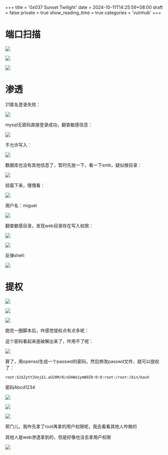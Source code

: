 +++
title = '0x037 Sunset Twilight'
date = 2024-10-11T14:25:59+08:00
draft = false
private = true
show_reading_time = true
categories = 'vulnhub'
+++



# 端口扫描

![](/vulnhub_img/WEBRESOURCE27f14d745b2f0e154015f2be58cf76f5截图.png)

![](/vulnhub_img/WEBRESOURCE4c8e41b066c0f14495d135172bef00b8截图.png)

![](/vulnhub_img/WEBRESOURCEce027da8b90fba789bc868b2012e5a20截图.png)

# 渗透

21匿名登录失败：

![](/vulnhub_img/WEBRESOURCE5dafc474980e02adf7619137190fd50a截图.png)

mysql无密码直接登录成功，翻查敏感信息：

![](/vulnhub_img/WEBRESOURCEf2ee80d54fdc3dbbaa97963964ae99e1截图.png)

不允许写入：

![](/vulnhub_img/WEBRESOURCE6a8c5f13fef2d9beb6db5a94bd9b5993截图.png)

数据库也没有其他信息了，暂时先放一下，看一下smb，疑似根目录：

![](/vulnhub_img/WEBRESOURCEa9d0876f74b9b7eaf03897df23f9975a截图.png)

挂载下来，慢慢看：

![](/vulnhub_img/WEBRESOURCE4b78d0f155f7a79208a0410057de6fe4截图.png)

用户名：miguel

![](/vulnhub_img/WEBRESOURCE890831d187809ac88f6afee9593be6cb截图.png)

翻查敏感目录，发现web目录存在写入权限：

![](/vulnhub_img/WEBRESOURCEf87333824f34208bdf6868fdb3c6fe1f截图.png)

![](/vulnhub_img/WEBRESOURCEba201ad6ab6d29cccb526ea14d823f3c截图.png)

反弹shell:

![](/vulnhub_img/WEBRESOURCEb654ec6d76b7f6148d18325a63e3fbed截图.png)

# 提权

![](/vulnhub_img/WEBRESOURCE5680adbf5993927db6df3f7bec5129e4截图.png)

![](/vulnhub_img/WEBRESOURCE6890ad4950dfe525259db6d1e213e0cb截图.png)

![](/vulnhub_img/WEBRESOURCE251105d444290b22cfac1af86f62116e截图.png)

跑完一圈脚本后，咋感觉提权点有点多呢：

这个密码看起来是破解出来了，咋用不了呢：

![](/vulnhub_img/WEBRESOURCE230c38b38c06ef41ce9e30bbda642143截图.png)

算了，用openssl生成一个passwd的密码，然后修改passwd文件，就可以提权了：

```
root:$1$ZytY2Uoj$1.aU20M/0/xD4Wo1ymW9Z0:0:0:root:/root:/bin/bash
```

密码Abcd1234

![](/vulnhub_img/WEBRESOURCE3bdda34dbb832e5886736c5f9a5e8e08截图.png)

![](/vulnhub_img/WEBRESOURCEefaa079a7e85e4784a717f16b8e6a634截图.png)

![](/vulnhub_img/WEBRESOURCEb297ae3985c5f010566a23128e848a6d截图.png)

邪门儿，我咋先拿了root再拿的用户权限呢，我去看看其他人咋做的

其他人是web渗透拿到的，但是好像也没去拿用户权限

![](/vulnhub_img/WEBRESOURCE7a716d079a4ee49b77241618fb04e6d8截图.png)